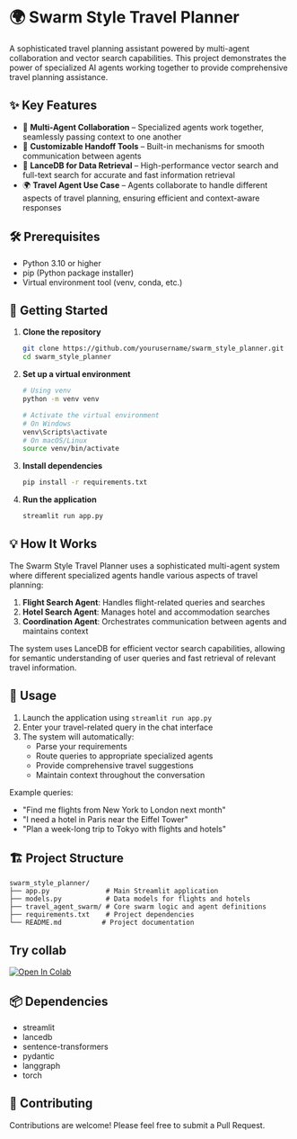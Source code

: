 # 🌍 Swarm Style Travel Planner

A sophisticated travel planning assistant powered by multi-agent collaboration and vector search capabilities. This project demonstrates the power of specialized AI agents working together to provide comprehensive travel planning assistance.

## ✨ Key Features

- 🚀 **Multi-Agent Collaboration** – Specialized agents work together, seamlessly passing context to one another
- 🔧 **Customizable Handoff Tools** – Built-in mechanisms for smooth communication between agents
- 📂 **LanceDB for Data Retrieval** – High-performance vector search and full-text search for accurate and fast information retrieval
- 🌍 **Travel Agent Use Case** – Agents collaborate to handle different aspects of travel planning, ensuring efficient and context-aware responses

## 🛠 Prerequisites

- Python 3.10 or higher
- pip (Python package installer)
- Virtual environment tool (venv, conda, etc.)

## 🚀 Getting Started

1. **Clone the repository**
   ```bash
   git clone https://github.com/yourusername/swarm_style_planner.git
   cd swarm_style_planner
   ```

2. **Set up a virtual environment**
   ```bash
   # Using venv
   python -m venv venv
   
   # Activate the virtual environment
   # On Windows
   venv\Scripts\activate
   # On macOS/Linux
   source venv/bin/activate
   ```

3. **Install dependencies**
   ```bash
   pip install -r requirements.txt
   ```

4. **Run the application**
   ```bash
   streamlit run app.py
   ```

## 💡 How It Works

The Swarm Style Travel Planner uses a sophisticated multi-agent system where different specialized agents handle various aspects of travel planning:

1. **Flight Search Agent**: Handles flight-related queries and searches
2. **Hotel Search Agent**: Manages hotel and accommodation searches
3. **Coordination Agent**: Orchestrates communication between agents and maintains context

The system uses LanceDB for efficient vector search capabilities, allowing for semantic understanding of user queries and fast retrieval of relevant travel information.

## 🎯 Usage

1. Launch the application using `streamlit run app.py`
2. Enter your travel-related query in the chat interface
3. The system will automatically:
   - Parse your requirements
   - Route queries to appropriate specialized agents
   - Provide comprehensive travel suggestions
   - Maintain context throughout the conversation

Example queries:
- "Find me flights from New York to London next month"
- "I need a hotel in Paris near the Eiffel Tower"
- "Plan a week-long trip to Tokyo with flights and hotels"

## 🏗 Project Structure

```
swarm_style_planner/
├── app.py              # Main Streamlit application
├── models.py           # Data models for flights and hotels
├── travel_agent_swarm/ # Core swarm logic and agent definitions
├── requirements.txt    # Project dependencies
└── README.md          # Project documentation
```

## Try collab 

<a href="https://colab.research.google.com/github/lancedb/vectordb-recipes/blob/main/applications/Trip_Planner_swarm_style_Agent/Trip_planner_swarm_style.ipynb"><img src="https://colab.research.google.com/assets/colab-badge.svg" alt="Open In Colab"></a>


## 📦 Dependencies

- streamlit
- lancedb
- sentence-transformers
- pydantic
- langgraph
- torch

## 🤝 Contributing

Contributions are welcome! Please feel free to submit a Pull Request.
